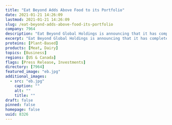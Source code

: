 ```yaml
---
title: "Eat Beyond Adds Above Food to its Portfolio"
date: 2021-01-21 14:26:09
lastmod: 2021-01-21 14:26:09
slug: /eat-beyond-adds-above-food-its-portfolio
company: 7964
description: "Eat Beyond Global Holdings is announcing that it has completed an investment in Above Food. Above Food develops and distributes premium, whole plant alternatives to meat and dairy by creating delicious, nutrient-dense consumer products and branded ingredients. It uses a proprietary blend of plant proteins created from heirloom pulses and gluten free grains."
excerpt: "Eat Beyond Global Holdings is announcing that it has completed an investment in Above Food. Above Food develops and distributes premium, whole plant alternatives to meat and dairy by creating delicious, nutrient-dense consumer products and branded ingredients. It uses a proprietary blend of plant proteins created from heirloom pulses and gluten free grains."
proteins: [Plant-Based]
products: [Meat, Dairy]
topics: [Business]
regions: [US & Canada]
flags: [Press Release, Investments]
directory: [7964]
featured_image: "eb.jpg"
additional_images:
  - src: "eb.jpg"
    caption: ""
    alt: ""
    title: ""
draft: false
pinned: false
homepage: false
uuid: 8326
---
```

